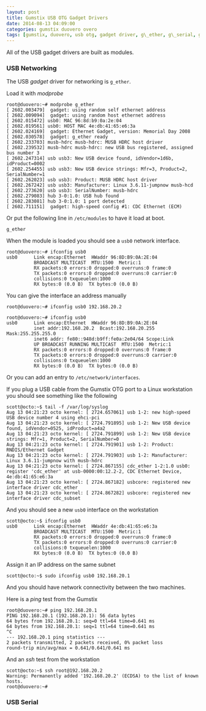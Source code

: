 ```yaml
---
layout: post
title: Gumstix USB OTG Gadget Drivers
date: 2014-08-13 04:09:00
categories: gumstix duovero overo
tags: [gumstix, duovero, usb otg, gadget driver, g\_ether, g\_serial, g\_mass_storage]
---
```


All of the USB gadget drivers are built as modules.

### USB Networking

The USB *gadget* driver for networking is `g_ether`.

Load it with *modprobe*

    root@duovero:~# modprobe g_ether
    [ 2602.003479]  gadget: using random self ethernet address
    [ 2602.009094]  gadget: using random host ethernet address
    [ 2602.015472] usb0: MAC 96:8d:b9:0a:2e:04
    [ 2602.019561] usb0: HOST MAC 4e:db:41:65:e6:3a
    [ 2602.024169]  gadget: Ethernet Gadget, version: Memorial Day 2008
    [ 2602.030578]  gadget: g_ether ready
    [ 2602.233703] musb-hdrc musb-hdrc: MUSB HDRC host driver
    [ 2602.239532] musb-hdrc musb-hdrc: new USB bus registered, assigned bus number 3
    [ 2602.247314] usb usb3: New USB device found, idVendor=1d6b, idProduct=0002
    [ 2602.254455] usb usb3: New USB device strings: Mfr=3, Product=2, SerialNumber=1
    [ 2602.262023] usb usb3: Product: MUSB HDRC host driver
    [ 2602.267242] usb usb3: Manufacturer: Linux 3.6.11-jumpnow musb-hcd
    [ 2602.273620] usb usb3: SerialNumber: musb-hdrc
    [ 2602.279083] hub 3-0:1.0: USB hub found
    [ 2602.283081] hub 3-0:1.0: 1 port detected
    [ 2602.711151]  gadget: high-speed config #1: CDC Ethernet (ECM)


Or put the following line in `/etc/modules` to have it load at boot.

    g_ether

When the module is loaded you should see a `usb0` network interface.

    root@duovero:~# ifconfig usb0
    usb0      Link encap:Ethernet  HWaddr 96:8D:B9:0A:2E:04
              BROADCAST MULTICAST  MTU:1500  Metric:1
              RX packets:0 errors:0 dropped:0 overruns:0 frame:0
              TX packets:0 errors:0 dropped:0 overruns:0 carrier:0
              collisions:0 txqueuelen:1000
              RX bytes:0 (0.0 B)  TX bytes:0 (0.0 B)


You can give the interface an address manually

    root@duovero:~# ifconfig usb0 192.168.20.2

    root@duovero:~# ifconfig usb0
    usb0      Link encap:Ethernet  HWaddr 96:8D:B9:0A:2E:04
              inet addr:192.168.20.2  Bcast:192.168.20.255  Mask:255.255.255.0
              inet6 addr: fe80::948d:b9ff:fe0a:2e04/64 Scope:Link
              UP BROADCAST RUNNING MULTICAST  MTU:1500  Metric:1
              RX packets:0 errors:0 dropped:0 overruns:0 frame:0
              TX packets:0 errors:0 dropped:0 overruns:0 carrier:0
              collisions:0 txqueuelen:1000
              RX bytes:0 (0.0 B)  TX bytes:0 (0.0 B)


Or you can add an entry to `/etc/network/interfaces`.

If you plug a USB cable from the Gumstix OTG port to a Linux workstation you
should see something like the following

    scott@octo:~$ tail -f /var/log/syslog
    Aug 13 04:21:23 octo kernel: [ 2724.657061] usb 1-2: new high-speed USB device number 4 using ehci-pci
    Aug 13 04:21:23 octo kernel: [ 2724.791895] usb 1-2: New USB device found, idVendor=0525, idProduct=a4a2
    Aug 13 04:21:23 octo kernel: [ 2724.791899] usb 1-2: New USB device strings: Mfr=1, Product=2, SerialNumber=0
    Aug 13 04:21:23 octo kernel: [ 2724.791901] usb 1-2: Product: RNDIS/Ethernet Gadget
    Aug 13 04:21:23 octo kernel: [ 2724.791903] usb 1-2: Manufacturer: Linux 3.6.11-jumpnow with musb-hdrc
    Aug 13 04:21:23 octo kernel: [ 2724.867155] cdc_ether 1-2:1.0 usb0: register 'cdc_ether' at usb-0000:00:12.2-2, CDC Ethernet Device, 4e:db:41:65:e6:3a
    Aug 13 04:21:23 octo kernel: [ 2724.867182] usbcore: registered new interface driver cdc_ether
    Aug 13 04:21:23 octo kernel: [ 2724.867282] usbcore: registered new interface driver cdc_subset


And you should see a new `usb0` interface on the workstation

    scott@octo:~$ ifconfig usb0
    usb0      Link encap:Ethernet  HWaddr 4e:db:41:65:e6:3a
              BROADCAST MULTICAST  MTU:1500  Metric:1
              RX packets:0 errors:0 dropped:0 overruns:0 frame:0
              TX packets:0 errors:0 dropped:0 overruns:0 carrier:0
              collisions:0 txqueuelen:1000
              RX bytes:0 (0.0 B)  TX bytes:0 (0.0 B)

Assign it an IP address on the same subnet

    scott@octo:~$ sudo ifconfig usb0 192.168.20.1

And you should have network connectivity between the two machines.

Here is a *ping* test from the Gumstix

    root@duovero:~# ping 192.168.20.1
    PING 192.168.20.1 (192.168.20.1): 56 data bytes
    64 bytes from 192.168.20.1: seq=0 ttl=64 time=0.641 ms
    64 bytes from 192.168.20.1: seq=1 ttl=64 time=0.641 ms
    ^C
    --- 192.168.20.1 ping statistics ---
    2 packets transmitted, 2 packets received, 0% packet loss
    round-trip min/avg/max = 0.641/0.641/0.641 ms

And an *ssh* test from the workstation

    scott@octo:~$ ssh root@192.168.20.2
    Warning: Permanently added '192.168.20.2' (ECDSA) to the list of known hosts.
    root@duovero:~#


### USB Serial

